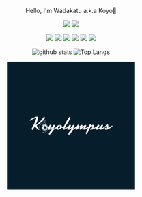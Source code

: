 <p style="font-size="15px"" align="center">Hello, I'm Wadakatu a.k.a Koyo🙌</p>

<p align="center">
  <img src="https://komarev.com/ghpvc/?username=wadakatu">
  <img src="https://qiita-badge.apiapi.app/s/wadakatu/contributions.svg">
</p>

<p align="center">
  <img height="20px" src="https://img.shields.io/badge/PHP-777BB4?style=for-the-badge&logo=php&logoColor=white">
  <img height="20px" src="https://img.shields.io/badge/Laravel-FF2D20?style=for-the-badge&logo=laravel&logoColor=white">
  <img height="20px" src="https://img.shields.io/badge/JavaScript-323330?style=for-the-badge&logo=javascript&logoColor=F7DF1E">
  <img height="20px" src="https://img.shields.io/badge/Vue.js-35495E?style=for-the-badge&logo=vue.js&logoColor=4FC08D">
  <img height="20px" src="https://img.shields.io/badge/Python-3776AB?style=for-the-badge&logo=python&logoColor=white">
  <img height="20px" src="https://img.shields.io/badge/Amazon_AWS-232F3E?style=for-the-badge&logo=amazon-aws&logoColor=white">
</p>

<p align="center"> 
  <img alt="github stats" height="150px" src="https://github-readme-stats.vercel.app/api?username=wadakatu&show_icons=ture" />
  <img alt="Top Langs" height="150px" src="https://github-readme-stats.vercel.app/api/top-langs/?username=wadakatu&layout=compact&show_icons=true" />
</p>

<p align="center">
  <img width="300px" src="./mylogo_black.jpg">  
</p

 
